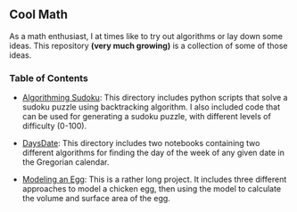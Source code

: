 ## Cool Math

As a math enthusiast, I at times like to try out algorithms or lay down some ideas. This repository **(very much growing)** is a collection of some of those ideas.

### Table of Contents

- [Algorithming Sudoku](https://github.com/SepehrAkbari/Cool-Math/tree/main/Algorithming-Sudoku): This directory includes python scripts that solve a sudoku puzzle using backtracking algorithm. I also included code that can be used for generating a sudoku puzzle, with different levels of difficulty (0-100).

- [DaysDate](https://github.com/SepehrAkbari/Cool-Math/tree/main/DaysDate): This directory includes two notebooks containing two different algorithms for finding the day of the week of any given date in the Gregorian calendar.

- [Modeling an Egg](https://github.com/SepehrAkbari/Cool-Math/tree/main/Egg-Modeling): This is a rather long project. It includes three different approaches to model a chicken egg, then using the model to calculate the volume and surface area of the egg.

